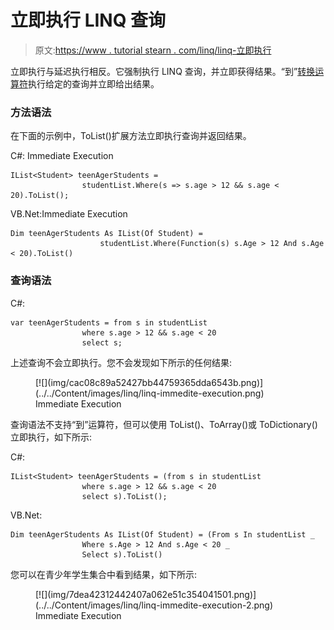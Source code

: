 # 立即执行 LINQ 查询

> 原文:[https://www . tutorial stearn . com/linq/linq-立即执行](https://www.tutorialsteacher.com/linq/linq-immediate-execution)

立即执行与延迟执行相反。它强制执行 LINQ 查询，并立即获得结果。“到”[转换运算符](/linq/linq-conversion-operators)执行给定的查询并立即给出结果。

### 方法语法

在下面的示例中，ToList()扩展方法立即执行查询并返回结果。

C#: Immediate Execution

```
IList<Student> teenAgerStudents = 
                studentList.Where(s => s.age > 12 && s.age < 20).ToList();
```

VB.Net:Immediate Execution

```
Dim teenAgerStudents As IList(Of Student) = 
                    studentList.Where(Function(s) s.Age > 12 And s.Age < 20).ToList()
```

### 查询语法

C#:

```
var teenAgerStudents = from s in studentList
                where s.age > 12 && s.age < 20
                select s;
```

上述查询不会立即执行。您不会发现如下所示的任何结果:

<figure>[![](img/cac08c89a52427bb44759365dda6543b.png)](../../Content/images/linq/linq-immedite-execution.png) 

<figcaption>Immediate Execution</figcaption>

</figure>

查询语法不支持“到”运算符，但可以使用 ToList()、ToArray()或 ToDictionary()立即执行，如下所示:

C#:

```
IList<Student> teenAgerStudents = (from s in studentList
                where s.age > 12 && s.age < 20
                select s).ToList();
```

VB.Net:

```
Dim teenAgerStudents As IList(Of Student) = (From s In studentList _
                Where s.Age > 12 And s.Age < 20 _
                Select s).ToList()
```

您可以在青少年学生集合中看到结果，如下所示:

<figure>[![](img/7dea42312442407a062e51c354041501.png)](../../Content/images/linq/linq-immedite-execution-2.png) 

<figcaption>Immediate Execution</figcaption>

</figure>